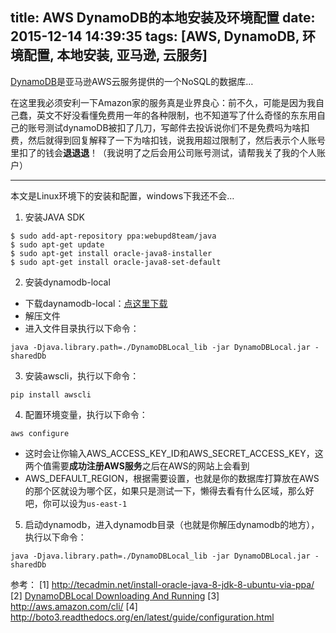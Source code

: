 title: AWS DynamoDB的本地安装及环境配置
date: 2015-12-14 14:39:35
tags: [AWS, DynamoDB, 环境配置, 本地安装, 亚马逊, 云服务]
---
[DynamoDB](http://docs.aws.amazon.com/amazondynamodb/latest/developerguide/Introduction.html)是亚马逊AWS云服务提供的一个NoSQL的数据库…

在这里我必须安利一下Amazon家的服务真是业界良心：前不久，可能是因为我自己蠢，英文不好没看懂免费用一年的各种限制，也不知道写了什么奇怪的东东用自己的账号测试dynamoDB被扣了几刀，写邮件去投诉说你们不是免费吗为啥扣费，然后就得到回复解释了一下为啥扣钱，说我用超过限制了，然后表示个人账号里扣了的钱会**退退退**！（我说明了之后会用公司账号测试，请帮我关了我的个人账户）

---
本文是Linux环境下的安装和配置，windows下我还不会…
1. 安装JAVA SDK
``` 
$ sudo add-apt-repository ppa:webupd8team/java
$ sudo apt-get update
$ sudo apt-get install oracle-java8-installer
$ sudo apt-get install oracle-java8-set-default
```
2. 安装dynamodb-local
 * 下载daynamodb-local：[点这里下载](http://dynamodb-local.s3-website-us-west-2.amazonaws.com/dynamodb_local_latest.tar.gz)
 * 解压文件
 * 进入文件目录执行以下命令：
``` 
java -Djava.library.path=./DynamoDBLocal_lib -jar DynamoDBLocal.jar -sharedDb
``` 
3. 安装awscli，执行以下命令：
``` 
pip install awscli
``` 
4. 配置环境变量，执行以下命令：
``` 
aws configure
``` 
 * 这时会让你输入AWS_ACCESS_KEY_ID和AWS_SECRET_ACCESS_KEY，这两个值需要**成功注册AWS服务**之后在AWS的网站上会看到
 * AWS_DEFAULT_REGION，根据需要设置，也就是你的数据库打算放在AWS的那个区就设为哪个区，如果只是测试一下，懒得去看有什么区域，那么好吧，你可以设为`us-east-1`
5. 启动dynamodb，进入dynamodb目录（也就是你解压dynamodb的地方），执行以下命令：
``` 
java -Djava.library.path=./DynamoDBLocal_lib -jar DynamoDBLocal.jar -sharedDb
``` 

参考：
[1] http://tecadmin.net/install-oracle-java-8-jdk-8-ubuntu-via-ppa/
[2] [DynamoDBLocal Downloading And Running](http://docs.aws.amazon.com/amazondynamodb/latest/developerguide/Tools.DynamoDBLocal.html#Tools.DynamoDBLocal.DownloadingAndRunning)
[3] http://aws.amazon.com/cli/
[4] http://boto3.readthedocs.org/en/latest/guide/configuration.html